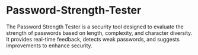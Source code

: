 # Password-Strength-Tester
The Password Strength Tester is a security tool designed to evaluate the strength of passwords based on length, complexity, and character diversity. It provides real-time feedback, detects weak passwords, and suggests improvements to enhance security.
